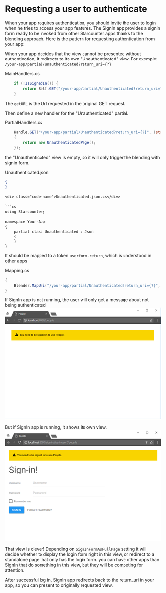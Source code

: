 # Requesting a user to authenticate

When your app requires authentication, you should invite the user to login when he tries to access your app features.
The SignIn app provides a signin form ready to be invoked from other Starcounter apps thanks to the blending approach.
Here is the pattern for requesting authentication from your app:

When your app decides that the view cannot be presented without authentication, it redirects to its own "Unauthenticated" view. 
For exemple: `/your-app/partial/unauthenticated?return_uri={?}`

<div class="code-name">MainHandlers.cs</div>

```cs
	if (!IsSignedIn()) {
		return Self.GET("/your-app/partial/Unauthenticated?return_uri=" + getURL);
	}
```

The `getURL` is the Url requested in the original GET request.


Then define a new handler for the "Unauthenticated" partial.

<div class="code-name">PartialHandlers.cs</div>

```cs
	Handle.GET("/your-app/partial/Unauthenticated?return_uri={?}", (string returnUri) => 
	{
		return new UnauthenticatedPage();
	});
```

the "Unauthenticated" view is empty, so it will only trigger the blending with signin form.

<div class="code-name">Unauthenticated.json</div>

```json
{
}
```

```
<div class="code-name">Unauthenticated.json.cs</div>

```cs
using Starcounter;

namespace Your-App 
{
    partial class Unauthenticated : Json 
    {
    }
}
```

It should be mapped to a token `userform-return`, which is understood in other apps

<div class="code-name">Mapping.cs</div>

```cs
{
	Blender.MapUri("/your-app/partial/Unauthenticated?return_uri={?}", "userform-return");
}
```

If SignIn app is not running, the user will only get a message about not being authenticated 
![When signin app is not running](/assets/Authentication-nosignin.png)

But if SignIn app is running, it shows its own view. 
![When signin app is running](/assets/signin-authentication.png)

That view is clever! Depending on `SignInFormAsFullPage` setting it will decide whether to display the login form right in this view, or redirect to a standalone page that only has the login form.
you can have other apps than SignIn that do something in this view, but they will be competing for attention.

After successful log in, SignIn app redirects back to the return_uri in your app, so you can present to originally requested view.
